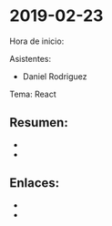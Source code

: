 ﻿# 2019-02-23

Hora de inicio:

Asistentes:
- Daniel Rodriguez

Tema:
React

Resumen:
-
-
-

Enlaces:
-
-
-

